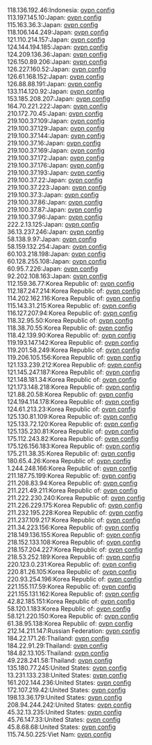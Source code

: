 118.136.192.46:Indonesia: [ovpn config](vpn/118_136_192_46.ovpn)  
113.197.145.10:Japan: [ovpn config](vpn/113_197_145_10.ovpn)  
115.163.36.3:Japan: [ovpn config](vpn/115_163_36_3.ovpn)  
118.106.144.249:Japan: [ovpn config](vpn/118_106_144_249.ovpn)  
121.110.214.157:Japan: [ovpn config](vpn/121_110_214_157.ovpn)  
124.144.194.185:Japan: [ovpn config](vpn/124_144_194_185.ovpn)  
124.209.136.36:Japan: [ovpn config](vpn/124_209_136_36.ovpn)  
126.150.89.206:Japan: [ovpn config](vpn/126_150_89_206.ovpn)  
126.227.160.52:Japan: [ovpn config](vpn/126_227_160_52.ovpn)  
126.61.168.152:Japan: [ovpn config](vpn/126_61_168_152.ovpn)  
126.88.88.191:Japan: [ovpn config](vpn/126_88_88_191.ovpn)  
133.114.120.92:Japan: [ovpn config](vpn/133_114_120_92.ovpn)  
153.185.208.207:Japan: [ovpn config](vpn/153_185_208_207.ovpn)  
164.70.221.222:Japan: [ovpn config](vpn/164_70_221_222.ovpn)  
210.172.70.45:Japan: [ovpn config](vpn/210_172_70_45.ovpn)  
219.100.37.109:Japan: [ovpn config](vpn/219_100_37_109.ovpn)  
219.100.37.129:Japan: [ovpn config](vpn/219_100_37_129.ovpn)  
219.100.37.144:Japan: [ovpn config](vpn/219_100_37_144.ovpn)  
219.100.37.16:Japan: [ovpn config](vpn/219_100_37_16.ovpn)  
219.100.37.169:Japan: [ovpn config](vpn/219_100_37_169.ovpn)  
219.100.37.172:Japan: [ovpn config](vpn/219_100_37_172.ovpn)  
219.100.37.176:Japan: [ovpn config](vpn/219_100_37_176.ovpn)  
219.100.37.193:Japan: [ovpn config](vpn/219_100_37_193.ovpn)  
219.100.37.22:Japan: [ovpn config](vpn/219_100_37_22.ovpn)  
219.100.37.223:Japan: [ovpn config](vpn/219_100_37_223.ovpn)  
219.100.37.3:Japan: [ovpn config](vpn/219_100_37_3.ovpn)  
219.100.37.86:Japan: [ovpn config](vpn/219_100_37_86.ovpn)  
219.100.37.87:Japan: [ovpn config](vpn/219_100_37_87.ovpn)  
219.100.37.96:Japan: [ovpn config](vpn/219_100_37_96.ovpn)  
222.2.13.125:Japan: [ovpn config](vpn/222_2_13_125.ovpn)  
36.13.237.246:Japan: [ovpn config](vpn/36_13_237_246.ovpn)  
58.138.9.97:Japan: [ovpn config](vpn/58_138_9_97.ovpn)  
58.159.132.254:Japan: [ovpn config](vpn/58_159_132_254.ovpn)  
60.103.218.198:Japan: [ovpn config](vpn/60_103_218_198.ovpn)  
60.128.255.108:Japan: [ovpn config](vpn/60_128_255_108.ovpn)  
60.95.7.226:Japan: [ovpn config](vpn/60_95_7_226.ovpn)  
92.202.108.163:Japan: [ovpn config](vpn/92_202_108_163.ovpn)  
112.159.36.77:Korea Republic of: [ovpn config](vpn/112_159_36_77.ovpn)  
112.187.247.214:Korea Republic of: [ovpn config](vpn/112_187_247_214.ovpn)  
114.202.162.116:Korea Republic of: [ovpn config](vpn/114_202_162_116.ovpn)  
115.143.31.215:Korea Republic of: [ovpn config](vpn/115_143_31_215.ovpn)  
116.127.207.94:Korea Republic of: [ovpn config](vpn/116_127_207_94.ovpn)  
118.32.95.50:Korea Republic of: [ovpn config](vpn/118_32_95_50.ovpn)  
118.38.70.55:Korea Republic of: [ovpn config](vpn/118_38_70_55.ovpn)  
118.42.139.90:Korea Republic of: [ovpn config](vpn/118_42_139_90.ovpn)  
119.193.147.142:Korea Republic of: [ovpn config](vpn/119_193_147_142.ovpn)  
119.201.58.249:Korea Republic of: [ovpn config](vpn/119_201_58_249.ovpn)  
119.206.105.156:Korea Republic of: [ovpn config](vpn/119_206_105_156.ovpn)  
121.133.239.212:Korea Republic of: [ovpn config](vpn/121_133_239_212.ovpn)  
121.145.247.187:Korea Republic of: [ovpn config](vpn/121_145_247_187.ovpn)  
121.148.181.34:Korea Republic of: [ovpn config](vpn/121_148_181_34.ovpn)  
121.173.148.218:Korea Republic of: [ovpn config](vpn/121_173_148_218.ovpn)  
121.88.20.58:Korea Republic of: [ovpn config](vpn/121_88_20_58.ovpn)  
124.194.114.178:Korea Republic of: [ovpn config](vpn/124_194_114_178.ovpn)  
124.61.213.23:Korea Republic of: [ovpn config](vpn/124_61_213_23.ovpn)  
125.130.81.109:Korea Republic of: [ovpn config](vpn/125_130_81_109.ovpn)  
125.133.72.120:Korea Republic of: [ovpn config](vpn/125_133_72_120.ovpn)  
125.135.230.81:Korea Republic of: [ovpn config](vpn/125_135_230_81.ovpn)  
175.112.243.82:Korea Republic of: [ovpn config](vpn/175_112_243_82.ovpn)  
175.126.156.183:Korea Republic of: [ovpn config](vpn/175_126_156_183.ovpn)  
175.211.38.35:Korea Republic of: [ovpn config](vpn/175_211_38_35.ovpn)  
180.65.4.26:Korea Republic of: [ovpn config](vpn/180_65_4_26.ovpn)  
1.244.248.166:Korea Republic of: [ovpn config](vpn/1_244_248_166.ovpn)  
211.187.75.199:Korea Republic of: [ovpn config](vpn/211_187_75_199.ovpn)  
211.208.83.94:Korea Republic of: [ovpn config](vpn/211_208_83_94.ovpn)  
211.221.49.211:Korea Republic of: [ovpn config](vpn/211_221_49_211.ovpn)  
211.222.230.240:Korea Republic of: [ovpn config](vpn/211_222_230_240.ovpn)  
211.226.229.175:Korea Republic of: [ovpn config](vpn/211_226_229_175.ovpn)  
211.232.195.228:Korea Republic of: [ovpn config](vpn/211_232_195_228.ovpn)  
211.237.109.217:Korea Republic of: [ovpn config](vpn/211_237_109_217.ovpn)  
211.34.223.156:Korea Republic of: [ovpn config](vpn/211_34_223_156.ovpn)  
218.149.136.155:Korea Republic of: [ovpn config](vpn/218_149_136_155.ovpn)  
218.152.133.108:Korea Republic of: [ovpn config](vpn/218_152_133_108.ovpn)  
218.157.204.227:Korea Republic of: [ovpn config](vpn/218_157_204_227.ovpn)  
218.53.252.189:Korea Republic of: [ovpn config](vpn/218_53_252_189.ovpn)  
220.123.0.231:Korea Republic of: [ovpn config](vpn/220_123_0_231.ovpn)  
220.81.26.105:Korea Republic of: [ovpn config](vpn/220_81_26_105.ovpn)  
220.93.254.196:Korea Republic of: [ovpn config](vpn/220_93_254_196.ovpn)  
221.155.117.59:Korea Republic of: [ovpn config](vpn/221_155_117_59.ovpn)  
221.155.131.162:Korea Republic of: [ovpn config](vpn/221_155_131_162.ovpn)  
42.82.185.151:Korea Republic of: [ovpn config](vpn/42_82_185_151.ovpn)  
58.120.1.183:Korea Republic of: [ovpn config](vpn/58_120_1_183.ovpn)  
58.121.220.150:Korea Republic of: [ovpn config](vpn/58_121_220_150.ovpn)  
61.38.95.138:Korea Republic of: [ovpn config](vpn/61_38_95_138.ovpn)  
212.14.211.147:Russian Federation: [ovpn config](vpn/212_14_211_147.ovpn)  
184.22.171.26:Thailand: [ovpn config](vpn/184_22_171_26.ovpn)  
184.22.91.29:Thailand: [ovpn config](vpn/184_22_91_29.ovpn)  
184.82.13.105:Thailand: [ovpn config](vpn/184_82_13_105.ovpn)  
49.228.241.58:Thailand: [ovpn config](vpn/49_228_241_58.ovpn)  
135.180.77.245:United States: [ovpn config](vpn/135_180_77_245.ovpn)  
13.231.133.238:United States: [ovpn config](vpn/13_231_133_238.ovpn)  
161.202.144.236:United States: [ovpn config](vpn/161_202_144_236.ovpn)  
172.107.219.42:United States: [ovpn config](vpn/172_107_219_42.ovpn)  
198.13.36.179:United States: [ovpn config](vpn/198_13_36_179.ovpn)  
208.94.244.242:United States: [ovpn config](vpn/208_94_244_242.ovpn)  
45.32.13.235:United States: [ovpn config](vpn/45_32_13_235.ovpn)  
45.76.147.33:United States: [ovpn config](vpn/45_76_147_33.ovpn)  
45.8.68.68:United States: [ovpn config](vpn/45_8_68_68.ovpn)  
115.74.50.225:Viet Nam: [ovpn config](vpn/115_74_50_225.ovpn)  
